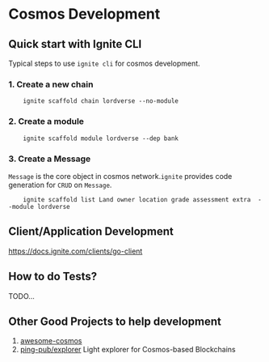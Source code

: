# Cosmos Development

## Quick start with Ignite CLI

Typical steps to use `ignite cli` for cosmos development.

### 1. Create a new chain

```shell
    ignite scaffold chain lordverse --no-module
```

### 2. Create a module

```shell
    ignite scaffold module lordverse --dep bank
```

### 3. Create a Message

`Message` is the core object in cosmos network.`ignite` provides code generation for `CRUD` on `Message`.

```shell
    ignite scaffold list Land owner location grade assessment extra  --module lordverse
```

## Client/Application Development

<https://docs.ignite.com/clients/go-client>

## How to do Tests?

TODO...

## Other Good Projects to help development

1. [awesome-cosmos](https://github.com/cosmos/awesome-cosmos)
2. [ping-pub/explorer](https://github.com/ping-pub/explorer) Light explorer for Cosmos-based Blockchains
